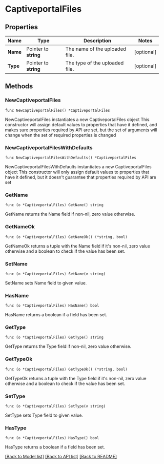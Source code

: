 # CaptiveportalFiles

## Properties

Name | Type | Description | Notes
------------ | ------------- | ------------- | -------------
**Name** | Pointer to **string** | The name of the uploaded file. | [optional] 
**Type** | Pointer to **string** | The type of the uploaded file. | [optional] 

## Methods

### NewCaptiveportalFiles

`func NewCaptiveportalFiles() *CaptiveportalFiles`

NewCaptiveportalFiles instantiates a new CaptiveportalFiles object
This constructor will assign default values to properties that have it defined,
and makes sure properties required by API are set, but the set of arguments
will change when the set of required properties is changed

### NewCaptiveportalFilesWithDefaults

`func NewCaptiveportalFilesWithDefaults() *CaptiveportalFiles`

NewCaptiveportalFilesWithDefaults instantiates a new CaptiveportalFiles object
This constructor will only assign default values to properties that have it defined,
but it doesn't guarantee that properties required by API are set

### GetName

`func (o *CaptiveportalFiles) GetName() string`

GetName returns the Name field if non-nil, zero value otherwise.

### GetNameOk

`func (o *CaptiveportalFiles) GetNameOk() (*string, bool)`

GetNameOk returns a tuple with the Name field if it's non-nil, zero value otherwise
and a boolean to check if the value has been set.

### SetName

`func (o *CaptiveportalFiles) SetName(v string)`

SetName sets Name field to given value.

### HasName

`func (o *CaptiveportalFiles) HasName() bool`

HasName returns a boolean if a field has been set.

### GetType

`func (o *CaptiveportalFiles) GetType() string`

GetType returns the Type field if non-nil, zero value otherwise.

### GetTypeOk

`func (o *CaptiveportalFiles) GetTypeOk() (*string, bool)`

GetTypeOk returns a tuple with the Type field if it's non-nil, zero value otherwise
and a boolean to check if the value has been set.

### SetType

`func (o *CaptiveportalFiles) SetType(v string)`

SetType sets Type field to given value.

### HasType

`func (o *CaptiveportalFiles) HasType() bool`

HasType returns a boolean if a field has been set.


[[Back to Model list]](../README.md#documentation-for-models) [[Back to API list]](../README.md#documentation-for-api-endpoints) [[Back to README]](../README.md)



